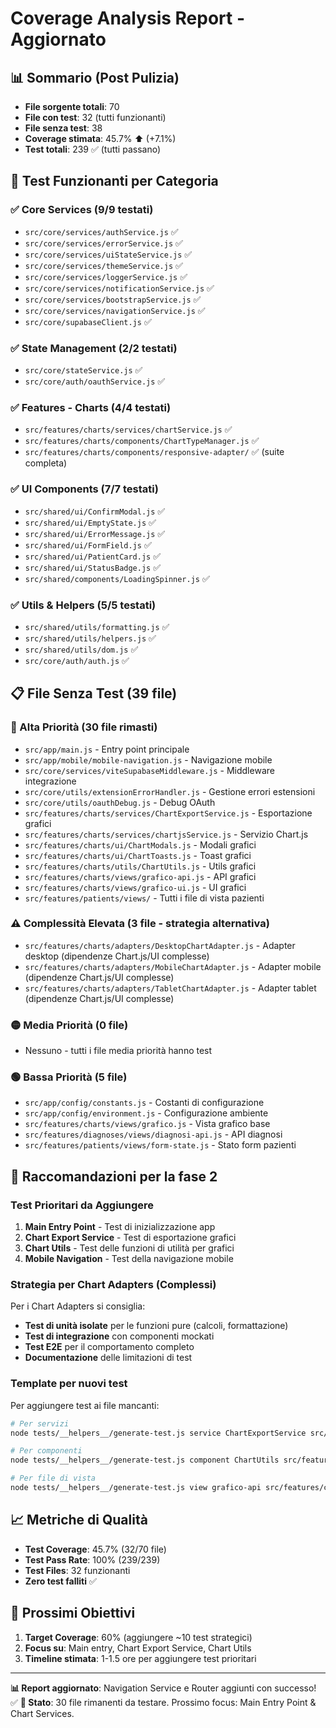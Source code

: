 # Coverage Analysis Report - Aggiornato

## 📊 Sommario (Post Pulizia)

- **File sorgente totali**: 70
- **File con test**: 32 (tutti funzionanti)
- **File senza test**: 38
- **Coverage stimata**: 45.7% ⬆️ (+7.1%)
- **Test totali**: 239 ✅ (tutti passano)

## 🎯 Test Funzionanti per Categoria

### ✅ Core Services (9/9 testati)
- `src/core/services/authService.js` ✅
- `src/core/services/errorService.js` ✅  
- `src/core/services/uiStateService.js` ✅
- `src/core/services/themeService.js` ✅
- `src/core/services/loggerService.js` ✅
- `src/core/services/notificationService.js` ✅
- `src/core/services/bootstrapService.js` ✅
- `src/core/services/navigationService.js` ✅
- `src/core/supabaseClient.js` ✅

### ✅ State Management (2/2 testati)
- `src/core/stateService.js` ✅
- `src/core/auth/oauthService.js` ✅

### ✅ Features - Charts (4/4 testati)
- `src/features/charts/services/chartService.js` ✅
- `src/features/charts/components/ChartTypeManager.js` ✅
- `src/features/charts/components/responsive-adapter/` ✅ (suite completa)

### ✅ UI Components (7/7 testati)
- `src/shared/ui/ConfirmModal.js` ✅
- `src/shared/ui/EmptyState.js` ✅
- `src/shared/ui/ErrorMessage.js` ✅
- `src/shared/ui/FormField.js` ✅
- `src/shared/ui/PatientCard.js` ✅
- `src/shared/ui/StatusBadge.js` ✅
- `src/shared/components/LoadingSpinner.js` ✅

### ✅ Utils & Helpers (5/5 testati)
- `src/shared/utils/formatting.js` ✅
- `src/shared/utils/helpers.js` ✅
- `src/shared/utils/dom.js` ✅
- `src/core/auth/auth.js` ✅

## 📋 File Senza Test (39 file)

### 🔴 Alta Priorità (30 file rimasti)
- `src/app/main.js` - Entry point principale
- `src/app/mobile/mobile-navigation.js` - Navigazione mobile
- `src/core/services/viteSupabaseMiddleware.js` - Middleware integrazione
- `src/core/utils/extensionErrorHandler.js` - Gestione errori estensioni
- `src/core/utils/oauthDebug.js` - Debug OAuth
- `src/features/charts/services/ChartExportService.js` - Esportazione grafici
- `src/features/charts/services/chartjsService.js` - Servizio Chart.js
- `src/features/charts/ui/ChartModals.js` - Modali grafici
- `src/features/charts/ui/ChartToasts.js` - Toast grafici
- `src/features/charts/utils/ChartUtils.js` - Utils grafici
- `src/features/charts/views/grafico-api.js` - API grafici
- `src/features/charts/views/grafico-ui.js` - UI grafici
- `src/features/patients/views/` - Tutti i file di vista pazienti

### ⚠️ Complessità Elevata (3 file - strategia alternativa)
- `src/features/charts/adapters/DesktopChartAdapter.js` - Adapter desktop (dipendenze Chart.js/UI complesse)
- `src/features/charts/adapters/MobileChartAdapter.js` - Adapter mobile (dipendenze Chart.js/UI complesse)  
- `src/features/charts/adapters/TabletChartAdapter.js` - Adapter tablet (dipendenze Chart.js/UI complesse)

### 🟡 Media Priorità (0 file)
- Nessuno - tutti i file media priorità hanno test

### 🟢 Bassa Priorità (5 file)
- `src/app/config/constants.js` - Costanti di configurazione
- `src/app/config/environment.js` - Configurazione ambiente
- `src/features/charts/views/grafico.js` - Vista grafico base
- `src/features/diagnoses/views/diagnosi-api.js` - API diagnosi
- `src/features/patients/views/form-state.js` - Stato form pazienti

## 🚀 Raccomandazioni per la fase 2

### Test Prioritari da Aggiungere

1. **Main Entry Point** - Test di inizializzazione app
2. **Chart Export Service** - Test di esportazione grafici
3. **Chart Utils** - Test delle funzioni di utilità per grafici
4. **Mobile Navigation** - Test della navigazione mobile

### Strategia per Chart Adapters (Complessi)
Per i Chart Adapters si consiglia:
- **Test di unità isolate** per le funzioni pure (calcoli, formattazione)
- **Test di integrazione** con componenti mockati
- **Test E2E** per il comportamento completo
- **Documentazione** delle limitazioni di test

### Template per nuovi test

Per aggiungere test ai file mancanti:

```bash
# Per servizi
node tests/__helpers__/generate-test.js service ChartExportService src/features/charts/services/ChartExportService.js

# Per componenti
node tests/__helpers__/generate-test.js component ChartUtils src/features/charts/utils/ChartUtils.js

# Per file di vista
node tests/__helpers__/generate-test.js view grafico-api src/features/charts/views/grafico-api.js
```

## 📈 Metriche di Qualità

- **Test Coverage**: 45.7% (32/70 file)
- **Test Pass Rate**: 100% (239/239)
- **Test Files**: 32 funzionanti
- **Zero test falliti** ✅

## 🎯 Prossimi Obiettivi

1. **Target Coverage**: 60% (aggiungere ~10 test strategici)
2. **Focus su**: Main entry, Chart Export Service, Chart Utils
3. **Timeline stimata**: 1-1.5 ore per aggiungere test prioritari

---

**📊 Report aggiornato**: Navigation Service e Router aggiunti con successo! ✅
**🎯 Stato**: 30 file rimanenti da testare. Prossimo focus: Main Entry Point & Chart Services.